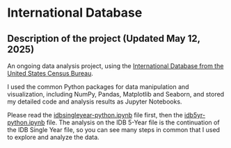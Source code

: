 # International Database
## Description of the project (Updated May 12, 2025)

An ongoing data analysis project, using the [International Database from the United States Census Bureau](https://www.census.gov/programs-surveys/international-programs/about/idb.html).

I used the common Python packages for data manipulation and visualization, including NumPy, Pandas, Matplotlib and Seaborn, and stored my detailed code and analysis results as Jupyter Notebooks.

Please read the [idbsingleyear-python.ipynb](https://github.com/thaianle/international-database/blob/main/idbsingleyear-python.ipynb) file first, then the [idb5yr-python.ipynb](https://github.com/thaianle/international-database/blob/main/idb5yr-python.ipynb) file. The analysis on the IDB 5-Year file is the continuation of the IDB Single Year file, so you can see many steps in common that I used to explore and analyze the data.